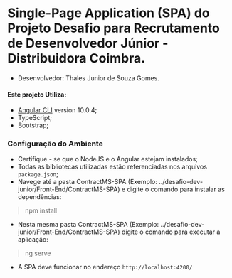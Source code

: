 # Single-Page Application (SPA) do Projeto Desafio para Recrutamento de Desenvolvedor Júnior - Distribuidora Coimbra.

- Desenvolvedor: Thales Junior de Souza Gomes.
#### Este projeto Utiliza:

- [Angular CLI](https://github.com/angular/angular-cli) version 10.0.4; 
- TypeScript;
- Bootstrap;

### Configuração do Ambiente
- Certifique - se que o NodeJS e o Angular estejam instalados;
- Todas as bibliotecas utilizadas estão referenciadas nos arquivos `package.json`;
- Navege até a pasta ContractMS-SPA (Exemplo: ../desafio-dev-junior/Front-End/ContractMS-SPA) e digite o comando para instalar as dependências:
> npm install
- Nesta mesma pasta ContractMS-SPA (Exemplo: ../desafio-dev-junior/Front-End/ContractMS-SPA) digite o comando para executar a aplicação:
> ng serve 
- A SPA deve funcionar no endereço `http://localhost:4200/`
